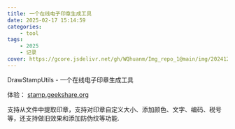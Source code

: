 ```yaml
---
title: 一个在线电子印章生成工具
date: 2025-02-17 15:14:59
categories: 
    - tool
tags: 
    - 2025
    - 记录
cover: https://gcore.jsdelivr.net/gh/WQhuanm/Img_repo_1@main/img/202412222015910.png
---
```


DrawStampUtils - 一个在线电子印章生成工具
<!--more-->

体验： [stamp.geekshare.org](https://stamp.geekshare.org)

支持从文件中提取印章，支持对印章自定义大小、添加颜色、文字、编码、税号等，还支持做旧效果和添加防伪纹等功能.
